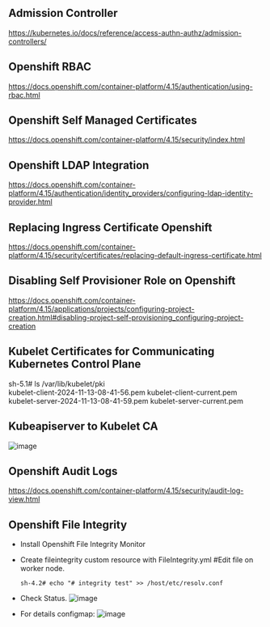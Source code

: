 
Admission Controller
----------------
https://kubernetes.io/docs/reference/access-authn-authz/admission-controllers/

Openshift RBAC
----------------
https://docs.openshift.com/container-platform/4.15/authentication/using-rbac.html

Openshift Self Managed Certificates
-----------------
https://docs.openshift.com/container-platform/4.15/security/index.html

Openshift LDAP Integration
-----------------
https://docs.openshift.com/container-platform/4.15/authentication/identity_providers/configuring-ldap-identity-provider.html

Replacing Ingress Certificate Openshift
-----------------
https://docs.openshift.com/container-platform/4.15/security/certificates/replacing-default-ingress-certificate.html

Disabling Self Provisioner Role on Openshift
-----------------
https://docs.openshift.com/container-platform/4.15/applications/projects/configuring-project-creation.html#disabling-project-self-provisioning_configuring-project-creation

Kubelet Certificates for Communicating Kubernetes Control Plane
-----------------
sh-5.1# ls /var/lib/kubelet/pki         
kubelet-client-2024-11-13-08-41-56.pem  kubelet-client-current.pem  kubelet-server-2024-11-13-08-41-59.pem  kubelet-server-current.pem

Kubeapiserver to Kubelet CA
-----------------
![image](https://github.com/user-attachments/assets/f05b8dcb-e835-46c3-a771-7d37e5298030)

Openshift Audit Logs
----------------
https://docs.openshift.com/container-platform/4.15/security/audit-log-view.html

Openshift File Integrity
------------------
- Install Openshift File Integrity Monitor

- Create fileintegrity custom resource with FileIntegrity.yml
  #Edit file on worker node.

      sh-4.2# echo "# integrity test" >> /host/etc/resolv.conf

- Check Status.
![image](https://github.com/user-attachments/assets/791f8a46-96be-4d57-b505-cc5e7d56d925)

- For details configmap:
![image](https://github.com/user-attachments/assets/11e8e778-4dc8-4833-9058-c7d5f1b2e5b0)



